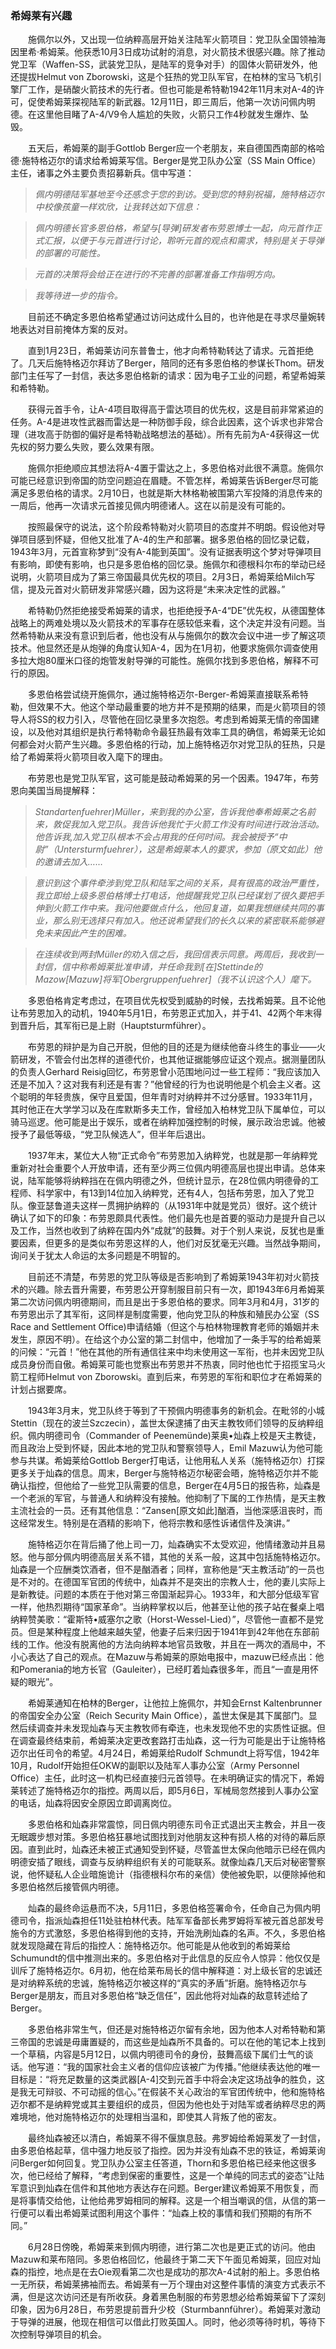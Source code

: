 ### 希姆莱有兴趣

　　施佩尔以外，又出现一位纳粹高层开始关注陆军火箭项目：党卫队全国领袖海因里希·希姆莱。他获悉10月3日成功试射的消息，对火箭技术很感兴趣。除了推动党卫军（Waffen-SS，武装党卫队，是陆军的竞争对手）的固体火箭研发外，他还提拔Helmut von Zborowski，这是个狂热的党卫队军官，在柏林的宝马飞机引擎厂工作，是硝酸火箭技术的先行者。但也可能是希特勒1942年11月末对A-4的许可，促使希姆莱探视陆军的新武器。12月11日，即三周后，他第一次访问佩内明德。在这里他目睹了A-4/V9令人尴尬的失败，火箭只工作4秒就发生爆炸、坠毁。

　　五天后，希姆莱的副手Gottlob Berger应一个老朋友，来自德国西南部的格哈德·施特格迈尔的请求给希姆莱写信。Berger是党卫队办公室（SS Main Office）主任，诸事之外主要负责招募新兵。信中写道：

> *佩内明德陆军基地至今还感念于您的到访。受到您的特别祝福，施特格迈尔中校像孩童一样欢欣，让我转达如下信息：*

> *佩内明德长官多恩伯格，希望与[导弹]研发者布劳恩博士一起，向元首作正式汇报，以便于与元首进行讨论，聆听元首的观点和需求，特别是关于导弹的部署的可能性。*

> *元首的决策将会给正在进行的不完善的部署准备工作指明方向。*

> *我等待进一步的指令。*

　　目前还不确定多恩伯格希望通过访问达成什么目的，也许他是在寻求尽量婉转地表达对目前掩体方案的反对。

　　直到1月23日，希姆莱访问东普鲁士，他才向希特勒转达了请求。元首拒绝了。几天后施特格迈尔拜访了Berger，陪同的还有多恩伯格的参谋长Thom。研发部门主任写了一封信，表达多恩伯格新的请求：因为电子工业的问题，希望希姆莱和希特勒。

　　获得元首手令，让A-4项目取得高于雷达项目的优先权，这是目前非常紧迫的任务。A-4是进攻性武器而雷达是一种防御手段，综合此因素，这个诉求也非常合理（进攻高于防御的偏好是希特勒战略想法的基础）。所有先前为A-4获得这一优先权的努力要么失败，要么效果有限。

　　施佩尔拒绝顺应其想法将A-4置于雷达之上，多恩伯格对此很不满意。施佩尔可能已经意识到帝国的防空问题迫在眉睫。不管怎样，希姆莱告诉Berger尽可能满足多恩伯格的请求。2月10日，也就是斯大林格勒被围第六军投降的消息传来的一周后，他再一次请求元首接见佩内明德诸人。这在以前是没有可能的。

　　按照最保守的说法，这个阶段希特勒对火箭项目的态度并不明朗。假设他对导弹项目感到怀疑，但他又批准了A-4的生产和部署。据多恩伯格的回忆录记载，1943年3月，元首宣称梦到“没有A-4能到英国”。没有证据表明这个梦对导弹项目有影响，即使有影响，也只是多恩伯格的回忆录。施佩尔和德根科尔布的举动已经说明，火箭项目成为了第三帝国最具优先权的项目。2月3日，希姆莱给Milch写信，提及元首对火箭研发非常感兴趣，因为这将是“未来决定性的武器。”

　　希特勒仍然拒绝接受希姆莱的请求，也拒绝授予A-4“DE”优先权，从德国整体战略上的两难处境以及火箭技术的军事存在感较低来看，这个决定并没有问题。当然希特勒从来没有意识到后者，他也没有从与施佩尔的数次会议中进一步了解这项技术。他显然还是从炮弹的角度认知A-4，因为在1月初，他要求施佩尔调查使用多拉大炮80厘米口径的炮管发射导弹的可能性。施佩尔找到多恩伯格，解释不可行的原因。

　　多恩伯格尝试绕开施佩尔，通过施特格迈尔-Berger-希姆莱直接联系希特勒，但效果不大。他这个举动最重要的地方并不是预期的结果，而是火箭项目的领导人将SS的权力引入，尽管他在回忆录里多次抱怨。考虑到希姆莱无情的帝国建设，以及他对其组织是执行希特勒命令最狂热最有效率工具的确信，希姆莱无论如何都会对火箭产生兴趣。多恩伯格的行动，加上施特格迈尔对党卫队的狂热，只是给了希姆莱将火箭项目收入麾下的理由。

　　布劳恩也是党卫队军官，这可能是鼓动希姆莱的另一个因素。1947年，布劳恩向美国当局提解释：

> *Standartenfuehrer)Müller，来到我的办公室，告诉我他奉希姆莱之名前来，敦促我加入党卫队。我告诉他我忙于火箭工作没有时间进行政治活动。他告诉我,加入党卫队根本不会占用我的任何时间。我会被授予“中尉”（Untersturmfuehrer），这是希姆莱本人的要求，参加（原文如此）他的邀请去加入……*

> *意识到这个事件牵涉到党卫队和陆军之间的关系，具有很高的政治严重性，我立即给上级多恩伯格博士打电话，他提醒我党卫队已经谋划了很久要把手伸到火箭工作中来。我问他要做点什么，他回复道，如果我想继续共同的事业，那么别无选择只有加入。他还说希望我们的长久以来的紧密联系能够避免未来因此产生的困难。*

> *在连续收到两封Müller的劝入信之后，我回信表示同意。两周后，我收到一封信，信中称希姆莱批准申请，并任命我到[在]Stettinde的Mazow[Mazuw]将军[Obergruppenfuehrer]（我不认识这个人）麾下。*

　　多恩伯格肯定考虑过，在项目优先权受到威胁的时候，去找希姆莱。且不论他让布劳恩加入的动机，1940年5月1日，布劳恩正式加入，并于41、42两个年末得到晋升后，其军衔已是上尉（Hauptsturmführer）。

　　布劳恩的辩护是为自己开脱，但他的目的还是为继续他奋斗终生的事业——火箭研发，不管会付出怎样的道德代价，也其他证据能够应证这个观点。据测量团队的负责人Gerhard Reisig回忆，布劳恩曾小范围地问过一些工程师：“我应该加入还是不加入？这对我有利还是有害？”他曾经的行为也说明他是个机会主义者。这个聪明的年轻贵族，保守且爱国，但年青时对纳粹并不过分感冒。1933年11月，其时他正在大学学习以及在库默斯多夫工作，曾经加入柏林党卫队下属单位，可以骑马巡逻。他可能是出于娱乐，或者在纳粹加强控制的时候，展示政治忠诚。他被授予了最低等级，“党卫队候选人”，但半年后退出。

　　1937年末，某位大人物“正式命令”布劳恩加入纳粹党，也就是那一年纳粹党重新对社会重要个人开放申请，还有至少两三位佩内明德高层也提出申请。总体来说，陆军能够将纳粹挡在在佩内明德之外，但统计显示，在28位佩内明德骨的工程师、科学家中，有13到14位加入纳粹党，还有4人，包括布劳恩，加入了党卫队。像亚瑟鲁道夫这样一贯拥护纳粹的（从1931年中就是党员）很好。这个统计确认了如下的印象：布劳恩颇具代表性。他们最先也是首要的驱动力是提升自己以及工作，当然也收到了纳粹在国内外“成就”的鼓舞。对于个别人来说，反犹也是重要因素，但更多的是类似布劳恩这样的人，他们对反犹毫无兴趣。当然战争期间，询问关于犹太人命运的太多问题是不明智的。

　　目前还不清楚，布劳恩的党卫队等级是否影响到了希姆莱1943年初对火箭技术的兴趣。除去晋升需要，布劳恩公开穿制服目前只有一次，即1943年6月希姆莱第二次访问佩内明德期间，而且是出于多恩伯格的要求。同年3月和4月，31岁的布劳恩出示了其军衔，这同样是制度需要，他向党卫队的种族和殖民办公室（SS Race and Settlement Office)申请结婚（但这个与柏林物理教育老师的婚姻并未发生，原因不明）。在给这个办公室的第二封信中，他增加了一条手写的给希姆莱的问候：“元首！”他在其他的所有通信往来中均未使用这一军衔，也并未因党卫队成员身份而自傲。希姆莱可能也觉察出布劳恩并不热衷，同时他也忙于招揽宝马火箭工程师Helmut von Zborowski。直到后来，布劳恩的军衔和职位才在希姆莱的计划占据要席。

　　1943年3月末，党卫队终于等到了干预佩内明德事务的新机会。在毗邻的小城Stettin（现在的波兰Szczecin），盖世太保逮捕了由天主教牧师们领导的反纳粹组织。佩内明德司令（Commander of Peenemünde)莱奥•灿森上校是天主教徒，而且政治上受到怀疑，因此本地的党卫队和警察领导人，Emil Mazuw认为他可能参与共谋。希姆莱给Gottlob Berger打电话，让他用私人关系（施特格迈尔）打探更多关于灿森的信息。周末，Berger与施特格迈尔秘密会晤，施特格迈尔并不能确认指控，但他给了一些党卫队需要的信息，Berger在4月5日的报告称，灿森是一个老派的军官，与普通人和纳粹没有接触。他抑制了下属的工作热情，是天主教主流社会的一员。还有其他信息：“Zansen[原文如此]酗酒，当他深感沮丧时，而这经常发生。特别是在酒精的影响下，他将宗教和感性诉诸信件及演讲。”

　　施特格迈尔在背后捅了他上司一刀，灿森确实不太受欢迎，他情绪激动并且易怒。他与部分佩内明德高层关系不错，其他的关系一般，这其中包括施特格迈尔。灿森是一个应酬类饮酒者，但不是酗酒者；同样，宣称他是“天主教活动”的一员也是不对的。在德国军官团的传统中，灿森并不是突出的宗教人士，他的妻儿实际上是新教徒。问题的本质在于他对第三帝国渐起异心。1933年，和大部分低级军官一样，他热烈期待“国家革命”。当纳粹掌权以后，他甚至让他的孩子站在餐桌上唱纳粹赞美歌：“霍斯特•威塞尔之歌（Horst-Wessel-Lied）”，尽管他一直都不是党员。但是某种程度上他越来越失望，他妻子后来归因于1941年到42年他在东部前线的工作。他没有脱离他的方法向纳粹本地官员致敬，并且在一两次的酒局中，不小心表达了自己的观点。在Mazuw与希姆莱的原始电报中，mazuw已经点出：他和Pomerania的地方长官（Gauleiter），已经盯着灿森很多年，而且“一直是用怀疑的眼光”。

　　希姆莱通知在柏林的Berger，让他拉上施佩尔，并知会Ernst Kaltenbrunner的帝国安全办公室（Reich Security Main Office），盖世太保是其下属部门。显然后续调查并未发现灿森与天主教牧师有牵连，也未发现他不忠的实质性证据。但在调查最终结束前，希姆莱决定更改套路打击灿森，这一行为可能是出于让施特格迈尔出任司令的希望。4月24日，希姆莱给Rudolf Schmundt上将写信，1942年10月，Rudolf开始担任OKW的副职以及陆军人事办公室（Army Personnel Office）主任，此时这一机构已经直接归元首领导。在未明确证实的情况下，希姆莱转述了施特格迈尔的指控。两周以后，即5月6日，军械局忽然接到人事办公室的电话，灿森将因安全原因立即调离岗位。

　　多恩伯格和灿森非常震惊，同日佩内明德东司令正式退出天主教会，并且一夜无眠踱步想对策。多恩伯格狂暴地试图找到对他朋友这种有损人格的对待的幕后原因。直到此时，灿森还未被正式通知受到怀疑，尽管盖世太保向他暗示已经在佩内明德安插了眼线，调查与反纳粹组织有关的可能联系。就像灿森几天后对秘密警察说，他怀疑私人企业暗施诡计（指德根科尔布的亲信）使他被免职，以便除掉他和多恩伯格然后接管佩内明德。

　　灿森的最终命运悬而不决，5月11日，多恩伯格签署命令，任命自己为佩内明德司令，指派灿森担任11处驻柏林代表。陆军军备部长弗罗姆将军被元首总部发号施令的方式激怒，多恩伯格得到他的支持，开始洗刷灿森的名声。不久，多恩伯格就发现隐藏在背后的指控人：施特格迈尔。他可能是从他收到的希姆莱给Schumundt的信中推测出来的。多恩伯格对于此信息的反应令人惊异：他仅仅是训斥了施特格迈尔。6月初，他在给莱布局长的信中解释道：对上级长官的忠诚还是对纳粹系统的忠诚，施特格迈尔被这样的“真实的矛盾”折磨。施特格迈尔与Berger是朋友，而且对多恩伯格“缺乏信任”，因此他将对灿森的敌意转述给了Berger。

　　多恩伯格非常生气，但还是对施特格迈尔留有余地，因为他本人对希特勒和第三帝国的忠诚是毋庸置疑的，而这些是灿森所不具备的。可以在他的笔记本上找到一个草稿，内容是5月12日，以佩内明德司令的身份，鼓舞高级下属们士气的谈话。他写道：“我的国家社会主义者的信仰应该被广为传播。”他继续表达他的唯一目标是：“将充足数量的这类武器[A-4]交到元首手中将会决定这场战争的胜负，这是我无可辩驳、不可动摇的信心。”在假装不关心政治的军官团传统中，他和施特格迈尔都不是纳粹党或其主要组织的成员，但因为他也处于对陆军或者纳粹尽忠的两难境地，他对施特格迈尔的处理相当温和，即使其人背叛了他的密友。

　　最终灿森被还以清白，希姆莱不得不偃旗息鼓。弗罗姆给希姆莱发了一封信，由多恩伯格起草，信中强力地反驳了指控。因为并没有灿森不忠的铁证，希姆莱询问Berger如何回复。党卫队办公室主任答道，Thorn和多恩伯格已经来他这很多次，他已经给了解释，“考虑到保密的重要性，这是一个单纯的同志式的姿态”让陆军意识到灿森在信件和其他地方表达存在问题。Berger建议希姆莱不用恢复，而是将事情交给他，让他给弗罗姆相同的解释。这是一个相当嘲讽的信，从信的第一行便可以看出希姆莱试图利用这个事件：“灿森上校的事情和我们预期的有所不同。”

　　6月28日傍晚，希姆莱来到佩内明德，进行第二次也是更正式的访问。他由Mazuw和莱布陪同。多恩伯格回忆，他最终于第二天下午面见希姆莱，回应对灿森的指控，地点是在去Oie观看第二次也是成功的那次A-4试射的船上。多恩伯格一无所获，希姆莱拂袖而去。希姆莱有一万个理由对这整件事情的演变方式表示不满，但是这次访问还是有所收获。身着黑色制服的布劳恩想必给希姆莱留下了深刻印象，因为6月28日，布劳恩提前晋升少校（Sturmbannführer）。希姆莱对激动于导弹的进展，他现在相信可以借此打败英国人。同时，他必须等待时机，等待下次控制导弹项目的机会。

